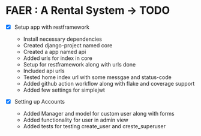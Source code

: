 # FAER : A Rental System -> TODO
- [x] Setup app with restframework
    - Install necessary dependencies 
    - Created django-project named core
    - Created a app named api
    - Added urls for index in core
    - Setup for restframework along with urls done
    - Included api urls 
    - Tested home index url with some messgae and status-code
    - Added github action workflow along with flake and coverage support
    - Added few settings for simplejwt

- [x] Setting up Accounts
    - Added Manager and model for custom user along with forms
    - Added functionality for user in admin view
    - Added tests for testing create_user and creste_superuser